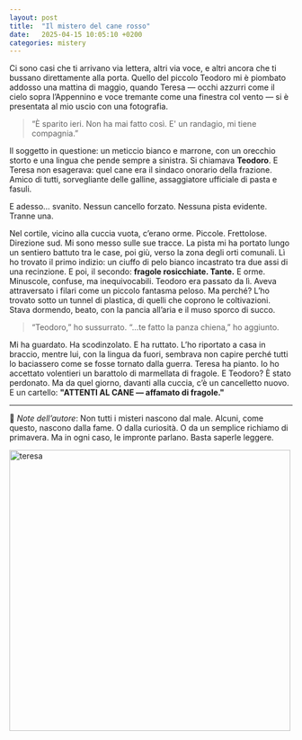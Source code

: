 ```yaml
---
layout: post
title:  "Il mistero del cane rosso"
date:   2025-04-15 10:05:10 +0200
categories: mistery
---
```


Ci sono casi che ti arrivano via lettera, altri via voce, e altri ancora che ti bussano direttamente alla porta.
Quello del piccolo Teodoro mi è piombato addosso una mattina di maggio, quando Teresa — occhi azzurri come il cielo sopra l’Appennino e voce tremante come una finestra col vento — si è presentata al mio uscio con una fotografia.

> “È sparito ieri. Non ha mai fatto così. E' un randagio, mi tiene compagnia.”

Il soggetto in questione: un meticcio bianco e marrone, con un orecchio storto e una lingua che pende sempre a sinistra. Si chiamava **Teodoro**.
E Teresa non esagerava: quel cane era il sindaco onorario della frazione. Amico di tutti, sorvegliante delle galline, assaggiatore ufficiale di pasta e fasuli.

E adesso… svanito.
Nessun cancello forzato. Nessuna pista evidente. Tranne una.

Nel cortile, vicino alla cuccia vuota, c’erano orme.
Piccole. Frettolose. Direzione sud.
Mi sono messo sulle sue tracce.
La pista mi ha portato lungo un sentiero battuto tra le case, poi giù, verso la zona degli orti comunali.
Lì ho trovato il primo indizio: un ciuffo di pelo bianco incastrato tra due assi di una recinzione. E poi, il secondo: **fragole rosicchiate. Tante.**
E orme. Minuscole, confuse, ma inequivocabili. Teodoro era passato da lì.
Aveva attraversato i filari come un piccolo fantasma peloso.
Ma perché?
L’ho trovato sotto un tunnel di plastica, di quelli che coprono le coltivazioni. Stava dormendo, beato, con la pancia all’aria e il muso sporco di succo.

> “Teodoro,” ho sussurrato.
> “...te fatto la panza chiena,” ho aggiunto.

Mi ha guardato. Ha scodinzolato. E ha ruttato.
L’ho riportato a casa in braccio, mentre lui, con la lingua da fuori, sembrava non capire perché tutti lo baciassero come se fosse tornato dalla guerra.
Teresa ha pianto.
Io ho accettato volentieri un barattolo di marmellata di fragole.
E Teodoro?
È stato perdonato. Ma da quel giorno, davanti alla cuccia, c’è un cancelletto nuovo.
E un cartello:
**"ATTENTI AL CANE — affamato di fragole."**

---

📌 *Note dell’autore*:
Non tutti i misteri nascono dal male. Alcuni, come questo, nascono dalla fame. O dalla curiosità. O da un semplice richiamo di primavera.
Ma in ogni caso, le impronte parlano. Basta saperle leggere.

<img src="https://frapiocov.github.io/leggere-morra/assets/images/teresa.png" alt="teresa" width="500"/>